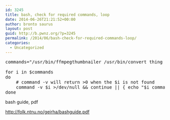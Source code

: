 ```yaml
---
id: 3245
title: bash, check for required commands, loop
date: 2014-06-26T21:21:52+00:00
author: bronto saurus
layout: post
guid: http://b.pwnz.org/?p=3245
permalink: /2014/06/bash-check-for-required-commands-loop/
categories:
  - Uncategorized
---
```

<pre>commands="/usr/bin/ffmpegthumbnailer /usr/bin/convert thing ffmpeg"
 
for i in $commands
do
    # command -v will return >0 when the $i is not found
	command -v $i >/dev/null && continue || { echo "$i command not found."; exit 1; }
done
</pre>

bash guide, pdf
  
<http://folk.ntnu.no/geirha/bashguide.pdf>